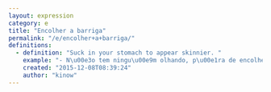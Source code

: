 ```yaml
---
layout: expression
category: e
title: "Encolher a barriga"
permalink: "/e/encolher+a+barriga/"
definitions:
  - definition: "Suck in your stomach to appear skinnier. "
    example: "- N\u00e3o tem ningu\u00e9m olhando, p\u00e1ra de encolher a barriga."
    created: "2015-12-08T08:39:24"
    author: "kinow"
---
```

